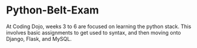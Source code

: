 # Python-Belt-Exam
At Coding Dojo, weeks 3 to 6 are focused on learning the python stack. This involves basic assignments to get used to syntax, and then moving onto Django, Flask, and MySQL. 
